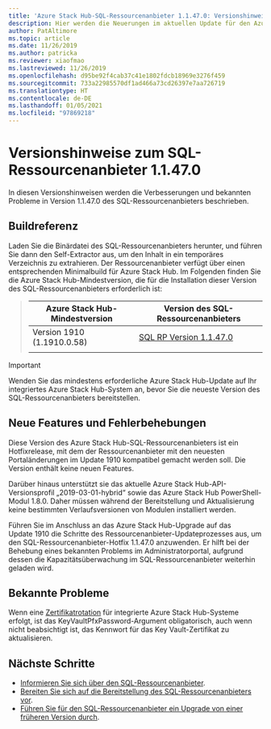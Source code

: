 ```yaml
---
title: 'Azure Stack Hub-SQL-Ressourcenanbieter 1.1.47.0: Versionshinweise'
description: Hier werden die Neuerungen im aktuellen Update für den Azure Stack Hub-SQL-Ressourcenanbieter beschrieben, z. B. neue Features, Hotfixes und bekannte Probleme.
author: PatAltimore
ms.topic: article
ms.date: 11/26/2019
ms.author: patricka
ms.reviewer: xiaofmao
ms.lastreviewed: 11/26/2019
ms.openlocfilehash: d95be92f4cab37c41e1802fdcb18969e3276f459
ms.sourcegitcommit: 733a22985570df1ad466a73cd26397e7aa726719
ms.translationtype: HT
ms.contentlocale: de-DE
ms.lasthandoff: 01/05/2021
ms.locfileid: "97869218"
---
```

# <a name="sql-resource-provider-11470-release-notes"></a>Versionshinweise zum SQL-Ressourcenanbieter 1.1.47.0

In diesen Versionshinweisen werden die Verbesserungen und bekannten Probleme in Version 1.1.47.0 des SQL-Ressourcenanbieters beschrieben.

## <a name="build-reference"></a>Buildreferenz

Laden Sie die Binärdatei des SQL-Ressourcenanbieters herunter, und führen Sie dann den Self-Extractor aus, um den Inhalt in ein temporäres Verzeichnis zu extrahieren. Der Ressourcenanbieter verfügt über einen entsprechenden Minimalbuild für Azure Stack Hub. Im Folgenden finden Sie die Azure Stack Hub-Mindestversion, die für die Installation dieser Version des SQL-Ressourcenanbieters erforderlich ist:

> |Azure Stack Hub-Mindestversion|Version des SQL-Ressourcenanbieters|
> |-----|-----|
> |Version 1910 (1.1910.0.58)|[SQL RP Version 1.1.47.0](https://aka.ms/azurestacksqlrp11470)|  
> |     |     |

> [!IMPORTANT]
> Wenden Sie das mindestens erforderliche Azure Stack Hub-Update auf Ihr integriertes Azure Stack Hub-System an, bevor Sie die neueste Version des SQL-Ressourcenanbieters bereitstellen.

## <a name="new-features-and-fixes"></a>Neue Features und Fehlerbehebungen

Diese Version des Azure Stack Hub-SQL-Ressourcenanbieters ist ein Hotfixrelease, mit dem der Ressourcenanbieter mit den neuesten Portaländerungen im Update 1910 kompatibel gemacht werden soll. Die Version enthält keine neuen Features.

Darüber hinaus unterstützt sie das aktuelle Azure Stack Hub-API-Versionsprofil „2019-03-01-hybrid“ sowie das Azure Stack Hub PowerShell-Modul 1.8.0. Daher müssen während der Bereitstellung und Aktualisierung keine bestimmten Verlaufsversionen von Modulen installiert werden.

Führen Sie im Anschluss an das Azure Stack Hub-Upgrade auf das Update 1910 die Schritte des Ressourcenanbieter-Updateprozesses aus, um den SQL-Ressourcenanbieter-Hotfix 1.1.47.0 anzuwenden. Er hilft bei der Behebung eines bekannten Problems im Administratorportal, aufgrund dessen die Kapazitätsüberwachung im SQL-Ressourcenanbieter weiterhin geladen wird.

## <a name="known-issues"></a>Bekannte Probleme

Wenn eine [Zertifikatrotation](azure-stack-mysql-resource-provider-maintain.md#secrets-rotation) für integrierte Azure Stack Hub-Systeme erfolgt, ist das KeyVaultPfxPassword-Argument obligatorisch, auch wenn nicht beabsichtigt ist, das Kennwort für das Key Vault-Zertifikat zu aktualisieren.

## <a name="next-steps"></a>Nächste Schritte

- [Informieren Sie sich über den SQL-Ressourcenanbieter](azure-stack-sql-resource-provider.md).
- [Bereiten Sie sich auf die Bereitstellung des SQL-Ressourcenanbieters vor](azure-stack-sql-resource-provider-deploy.md#prerequisites).
- [Führen Sie für den SQL-Ressourcenanbieter ein Upgrade von einer früheren Version durch](azure-stack-sql-resource-provider-update.md).
